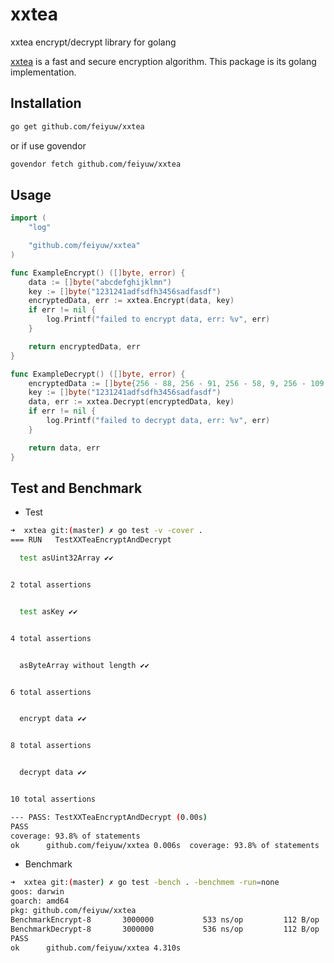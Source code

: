 # xxtea
xxtea encrypt/decrypt library for golang

[xxtea](https://en.wikipedia.org/wiki/XXTEA) is a fast and secure encryption algorithm. This package is its golang implementation.

## Installation

```sh
go get github.com/feiyuw/xxtea
```

or if use govendor
```sh
govendor fetch github.com/feiyuw/xxtea
```

## Usage

```go
import (
	"log"

	"github.com/feiyuw/xxtea"
)

func ExampleEncrypt() ([]byte, error) {
	data := []byte("abcdefghijklmn")
	key := []byte("1231241adfsdfh3456sadfasdf")
	encryptedData, err := xxtea.Encrypt(data, key)
	if err != nil {
		log.Printf("failed to encrypt data, err: %v", err)
	}

	return encryptedData, err
}

func ExampleDecrypt() ([]byte, error) {
	encryptedData := []byte{256 - 88, 256 - 91, 256 - 58, 9, 256 - 109, 256 - 54, 117, 61, 22, 111, 29, 51, 20, 115, 256 - 5, 256 - 50, 256 - 34, 124, 256 - 85, 10, 45, 256 - 85, 52, 256 - 29, 256 - 125, 256 - 113, 52, 107, 93, 256 - 68, 87, 256 - 58, 113, 123, 122, 86, 63, 114, 109, 256 - 46, 256 - 117, 256 - 116, 256 - 106, 11}
	key := []byte("1231241adfsdfh3456sadfasdf")
	data, err := xxtea.Decrypt(encryptedData, key)
	if err != nil {
		log.Printf("failed to decrypt data, err: %v", err)
	}

	return data, err
}
```

## Test and Benchmark

* Test

```sh
➜  xxtea git:(master) ✗ go test -v -cover .
=== RUN   TestXXTeaEncryptAndDecrypt

  test asUint32Array ✔✔


2 total assertions


  test asKey ✔✔


4 total assertions


  asByteArray without length ✔✔


6 total assertions


  encrypt data ✔✔


8 total assertions


  decrypt data ✔✔


10 total assertions

--- PASS: TestXXTeaEncryptAndDecrypt (0.00s)
PASS
coverage: 93.8% of statements
ok  	github.com/feiyuw/xxtea	0.006s	coverage: 93.8% of statements

```

* Benchmark

```sh
➜  xxtea git:(master) ✗ go test -bench . -benchmem -run=none
goos: darwin
goarch: amd64
pkg: github.com/feiyuw/xxtea
BenchmarkEncrypt-8   	 3000000	       533 ns/op	     112 B/op	       3 allocs/op
BenchmarkDecrypt-8   	 3000000	       536 ns/op	     112 B/op	       3 allocs/op
PASS
ok  	github.com/feiyuw/xxtea	4.310s
```
